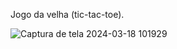 Jogo da velha (tic-tac-toe).

![Captura de tela 2024-03-18 101929](https://github.com/hemilyb/jogo-da-velha/assets/140456152/8026cdba-0fed-411d-9cae-084132256c29)
